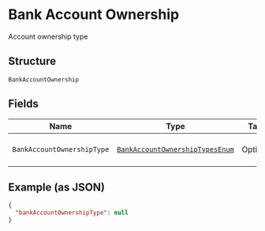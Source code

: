 
# Bank Account Ownership

Account ownership type

## Structure

`BankAccountOwnership`

## Fields

| Name | Type | Tags | Description | Getter | Setter |
|  --- | --- | --- | --- | --- | --- |
| `BankAccountOwnershipType` | [`BankAccountOwnershipTypesEnum`](../../doc/models/bank-account-ownership-types-enum.md) | Optional | Account ownership types | BankAccountOwnershipTypesEnum getBankAccountOwnershipType() | setBankAccountOwnershipType(BankAccountOwnershipTypesEnum bankAccountOwnershipType) |

## Example (as JSON)

```json
{
  "bankAccountOwnershipType": null
}
```

